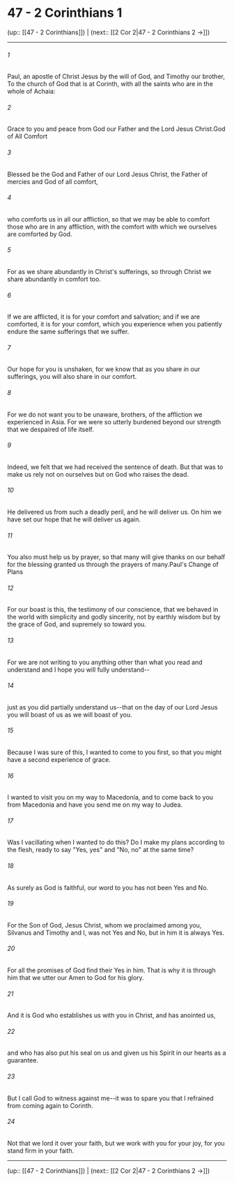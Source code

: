# 47 - 2 Corinthians 1

(up:: [[47 - 2 Corinthians]]) | (next:: [[2 Cor 2|47 - 2 Corinthians 2 →]])

***


###### 1 
Paul, an apostle of Christ Jesus by the will of God, and Timothy our brother, To the church of God that is at Corinth, with all the saints who are in the whole of Achaia: 

###### 2 
Grace to you and peace from God our Father and the Lord Jesus Christ.God of All Comfort 

###### 3 
Blessed be the God and Father of our Lord Jesus Christ, the Father of mercies and God of all comfort, 

###### 4 
who comforts us in all our affliction, so that we may be able to comfort those who are in any affliction, with the comfort with which we ourselves are comforted by God. 

###### 5 
For as we share abundantly in Christ's sufferings, so through Christ we share abundantly in comfort too. 

###### 6 
If we are afflicted, it is for your comfort and salvation; and if we are comforted, it is for your comfort, which you experience when you patiently endure the same sufferings that we suffer. 

###### 7 
Our hope for you is unshaken, for we know that as you share in our sufferings, you will also share in our comfort. 

###### 8 
For we do not want you to be unaware, brothers, of the affliction we experienced in Asia. For we were so utterly burdened beyond our strength that we despaired of life itself. 

###### 9 
Indeed, we felt that we had received the sentence of death. But that was to make us rely not on ourselves but on God who raises the dead. 

###### 10 
He delivered us from such a deadly peril, and he will deliver us. On him we have set our hope that he will deliver us again. 

###### 11 
You also must help us by prayer, so that many will give thanks on our behalf for the blessing granted us through the prayers of many.Paul's Change of Plans 

###### 12 
For our boast is this, the testimony of our conscience, that we behaved in the world with simplicity and godly sincerity, not by earthly wisdom but by the grace of God, and supremely so toward you. 

###### 13 
For we are not writing to you anything other than what you read and understand and I hope you will fully understand-- 

###### 14 
just as you did partially understand us--that on the day of our Lord Jesus you will boast of us as we will boast of you. 

###### 15 
Because I was sure of this, I wanted to come to you first, so that you might have a second experience of grace. 

###### 16 
I wanted to visit you on my way to Macedonia, and to come back to you from Macedonia and have you send me on my way to Judea. 

###### 17 
Was I vacillating when I wanted to do this? Do I make my plans according to the flesh, ready to say "Yes, yes" and "No, no" at the same time? 

###### 18 
As surely as God is faithful, our word to you has not been Yes and No. 

###### 19 
For the Son of God, Jesus Christ, whom we proclaimed among you, Silvanus and Timothy and I, was not Yes and No, but in him it is always Yes. 

###### 20 
For all the promises of God find their Yes in him. That is why it is through him that we utter our Amen to God for his glory. 

###### 21 
And it is God who establishes us with you in Christ, and has anointed us, 

###### 22 
and who has also put his seal on us and given us his Spirit in our hearts as a guarantee. 

###### 23 
But I call God to witness against me--it was to spare you that I refrained from coming again to Corinth. 

###### 24 
Not that we lord it over your faith, but we work with you for your joy, for you stand firm in your faith.

***

(up:: [[47 - 2 Corinthians]]) | (next:: [[2 Cor 2|47 - 2 Corinthians 2 →]])

